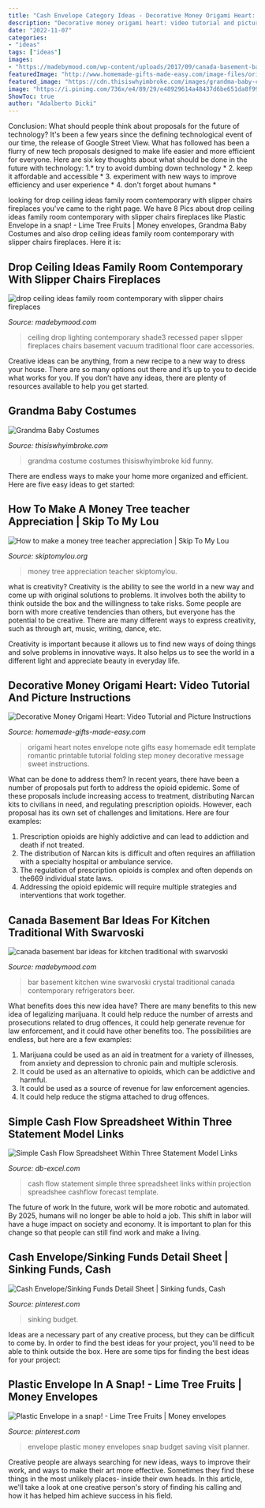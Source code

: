 ```yaml
---
title: "Cash Envelope Category Ideas - Decorative Money Origami Heart: Video Tutorial And Picture Instructions"
description: "Decorative money origami heart: video tutorial and picture instructions"
date: "2022-11-07"
categories:
- "ideas"
tags: ["ideas"]
images:
- "https://madebymood.com/wp-content/uploads/2017/09/canada-basement-bar-ideas-for-with-lever-handles-kitchen-traditional-and-dark-oak-swarvoski-crystal.jpg"
featuredImage: "http://www.homemade-gifts-made-easy.com/image-files/origami-heart-love-notes-finished-501x334.jpg"
featured_image: "https://cdn.thisiswhyimbroke.com/images/grandma-baby-costume-640x534.jpg"
image: "https://i.pinimg.com/736x/e4/89/29/e48929614a48437d6be651da8f991fc1.jpg"
ShowToc: true
author: "Adalberto Dicki"
---
```



Conclusion: What should people think about proposals for the future of technology?
It's been a few years since the defining technological event of our time, the release of Google Street View. What has followed has been a flurry of new tech proposals designed to make life easier and more efficient for everyone. Here are six key thoughts about what should be done in the future with technology: 
1.* try to avoid dumbing down technology *
2. keep it affordable and accessible *
3. experiment with new ways to improve efficiency and user experience *
4. don't forget about humans *

	

		
looking for drop ceiling ideas family room contemporary with slipper chairs fireplaces you've came to the right page. We have 8 Pics about drop ceiling ideas family room contemporary with slipper chairs fireplaces like Plastic Envelope in a snap! - Lime Tree Fruits | Money envelopes, Grandma Baby Costumes and also drop ceiling ideas family room contemporary with slipper chairs fireplaces. Here it is:
		
    
## Drop Ceiling Ideas Family Room Contemporary With Slipper Chairs Fireplaces

<img loading=lazy src="https://madebymood.com/wp-content/uploads/2017/05/drop-ceiling-ideas-family-room-contemporary-with-recessed-lighting-paper-shade3-.jpg" onerror="this.onerror=null;this.src='https://tse4.mm.bing.net/th?id=OIP.QAPpoNdqrThJti2D8WGRZgHaKa&amp;pid=15.1';" alt="drop ceiling ideas family room contemporary with slipper chairs fireplaces">

_Source: madebymood.com_

>ceiling drop lighting contemporary shade3 recessed paper slipper fireplaces chairs basement vacuum traditional floor care accessories. 

	

Creative ideas can be anything, from a new recipe to a new way to dress your house. There are so many options out there and it’s up to you to decide what works for you. If you don’t have any ideas, there are plenty of resources available to help you get started.

    
## Grandma Baby Costumes

<img loading=lazy src="https://cdn.thisiswhyimbroke.com/images/grandma-baby-costume-640x534.jpg" onerror="this.onerror=null;this.src='https://tse2.mm.bing.net/th?id=OIP.WffR69rE6XartmuPd4iyFgHaGL&amp;pid=15.1';" alt="Grandma Baby Costumes">

_Source: thisiswhyimbroke.com_

>grandma costume costumes thisiswhyimbroke kid funny. 

	

There are endless ways to make your home more organized and efficient. Here are five easy ideas to get started:

    
## How To Make A Money Tree teacher Appreciation | Skip To My Lou

<img loading=lazy src="https://www.skiptomylou.org/wp-content/uploads/2011/04/how-to-make-a-money-tree.jpg" onerror="this.onerror=null;this.src='https://tse2.mm.bing.net/th?id=OIP.WoFmlcPjjxcVzi7tz3WFMQHaLE&amp;pid=15.1';" alt="How to make a money tree teacher appreciation | Skip To My Lou">

_Source: skiptomylou.org_

>money tree appreciation teacher skiptomylou. 

	

what is creativity?
Creativity is the ability to see the world in a new way and come up with original solutions to problems. It involves both the ability to think outside the box and the willingness to take risks.
Some people are born with more creative tendencies than others, but everyone has the potential to be creative. There are many different ways to express creativity, such as through art, music, writing, dance, etc.

Creativity is important because it allows us to find new ways of doing things and solve problems in innovative ways. It also helps us to see the world in a different light and appreciate beauty in everyday life.

    
## Decorative Money Origami Heart: Video Tutorial And Picture Instructions

<img loading=lazy src="http://www.homemade-gifts-made-easy.com/image-files/origami-heart-love-notes-finished-501x334.jpg" onerror="this.onerror=null;this.src='https://tse4.mm.bing.net/th?id=OIP.ucw18twmTJER3FFiu-D-BwHaE8&amp;pid=15.1';" alt="Decorative Money Origami Heart: Video Tutorial and Picture Instructions">

_Source: homemade-gifts-made-easy.com_

>origami heart notes envelope note gifts easy homemade edit template romantic printable tutorial folding step money decorative message sweet instructions. 

	

What can be done to address them?
In recent years, there have been a number of proposals put forth to address the opioid epidemic. Some of these proposals include increasing access to treatment, distributing Narcan kits to civilians in need, and regulating prescription opioids. However, each proposal has its own set of challenges and limitations. Here are four examples:
1) Prescription opioids are highly addictive and can lead to addiction and death if not treated. 
2) The distribution of Narcan kits is difficult and often requires an affiliation with a specialty hospital or ambulance service. 
3) The regulation of prescription opioids is complex and often depends on the669 individual state laws. 
4) Addressing the opioid epidemic will require multiple strategies and interventions that work together.

    
## Canada Basement Bar Ideas For Kitchen Traditional With Swarvoski

<img loading=lazy src="https://madebymood.com/wp-content/uploads/2017/09/canada-basement-bar-ideas-for-with-lever-handles-kitchen-traditional-and-dark-oak-swarvoski-crystal.jpg" onerror="this.onerror=null;this.src='https://tse1.mm.bing.net/th?id=OIP.SfdkdYJntmdmLYK-Ynlh4wHaKe&amp;pid=15.1';" alt="canada basement bar ideas for kitchen traditional with swarvoski">

_Source: madebymood.com_

>bar basement kitchen wine swarvoski crystal traditional canada contemporary refrigerators beer. 

	

What benefits does this new idea have?
There are many benefits to this new idea of legalizing marijuana. It could help reduce the number of arrests and prosecutions related to drug offences, it could help generate revenue for law enforcement, and it could have other benefits too. The possibilities are endless, but here are a few examples: 
1. Marijuana could be used as an aid in treatment for a variety of illnesses, from anxiety and depression to chronic pain and multiple sclerosis. 
2. It could be used as an alternative to opioids, which can be addictive and harmful. 
3. It could be used as a source of revenue for law enforcement agencies. 
4. It could help reduce the stigma attached to drug offences.

    
## Simple Cash Flow Spreadsheet Within Three Statement Model Links

<img loading=lazy src="http://db-excel.com/wp-content/uploads/2019/01/simple-cash-flow-spreadsheet-within-three-statement-model-links-asimplemodel-1783x970.png" onerror="this.onerror=null;this.src='https://tse2.mm.bing.net/th?id=OIP.YbtfWysMBiQdNC_9jnDmzQHaEB&amp;pid=15.1';" alt="Simple Cash Flow Spreadsheet Within Three Statement Model Links">

_Source: db-excel.com_

>cash flow statement simple three spreadsheet links within projection spreadshee cashflow forecast template. 

	

The future of work
In the future, work will be more robotic and automated. By 2025, humans will no longer be able to hold a job. This shift in labor will have a huge impact on society and economy. It is important to plan for this change so that people can still find work and make a living.

    
## Cash Envelope/Sinking Funds Detail Sheet | Sinking Funds, Cash

<img loading=lazy src="https://i.pinimg.com/736x/e4/89/29/e48929614a48437d6be651da8f991fc1.jpg" onerror="this.onerror=null;this.src='https://tse1.mm.bing.net/th?id=OIP.NMyW6y7Jeh66qv0eWPmJ4wHaLG&amp;pid=15.1';" alt="Cash Envelope/Sinking Funds Detail Sheet | Sinking funds, Cash">

_Source: pinterest.com_

>sinking budget. 

	

Ideas are a necessary part of any creative process, but they can be difficult to come by. In order to find the best ideas for your project, you'll need to be able to think outside the box. Here are some tips for finding the best ideas for your project: 

    
## Plastic Envelope In A Snap! - Lime Tree Fruits | Money Envelopes

<img loading=lazy src="https://i.pinimg.com/736x/6c/30/f1/6c30f171048510a2626a77b73b62a066.jpg" onerror="this.onerror=null;this.src='https://tse1.mm.bing.net/th?id=OIP.jEFSuy57IR28jCJtiBzxngHaJ4&amp;pid=15.1';" alt="Plastic Envelope in a snap! - Lime Tree Fruits | Money envelopes">

_Source: pinterest.com_

>envelope plastic money envelopes snap budget saving visit planner. 

	

Creative people are always searching for new ideas, ways to improve their work, and ways to make their art more effective. Sometimes they find these things in the most unlikely places- inside their own heads. In this article, we'll take a look at one creative person's story of finding his calling and how it has helped him achieve success in his field.

